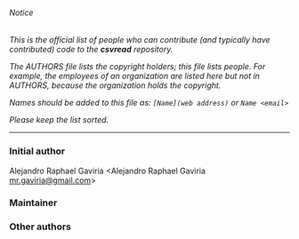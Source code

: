 ###### Notice

*This is the official list of people who can contribute (and typically have
contributed) code to the **csvread** repository.*

*The AUTHORS file lists the copyright holders; this file lists people. For
example, the employees of an organization are listed here but not in AUTHORS,
because the organization holds the copyright.*

*Names should be added to this file as: `[Name](web address)` or `Name <email>`*

*Please keep the list sorted.*

* * *

### Initial author

Alejandro Raphael Gaviria <Alejandro Raphael Gaviria <mr.gaviria@gmail.com>>

### Maintainer



### Other authors



